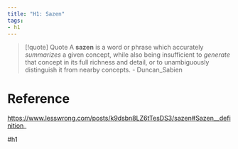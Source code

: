 ```yaml
---
title: "H1: Sazen"
tags:
- h1
---
```

> [!quote] Quote
> A **sazen** is a word or phrase which accurately _summarizes_ a given concept, while also being insufficient to _generate_ that concept in its full richness and detail, or to unambiguously distinguish it from nearby concepts. - Duncan_Sabien

# Reference

<https://www.lesswrong.com/posts/k9dsbn8LZ6tTesDS3/sazen#Sazen__definition>_

#h1
